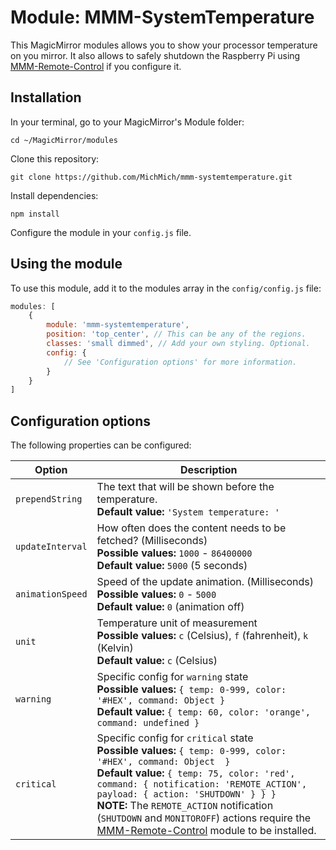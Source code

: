 # Module: MMM-SystemTemperature
This MagicMirror modules allows you to show your processor temperature on you mirror.
It also allows to safely shutdown the Raspberry Pi using [MMM-Remote-Control](https://github.com/Jopyth/MMM-Remote-Control) if you configure it.

## Installation

In your terminal, go to your MagicMirror's Module folder:
````
cd ~/MagicMirror/modules
````

Clone this repository:
````
git clone https://github.com/MichMich/mmm-systemtemperature.git
````

Install dependencies:
````
npm install
````

Configure the module in your `config.js` file.

## Using the module

To use this module, add it to the modules array in the `config/config.js` file:
````javascript
modules: [
	{
		module: 'mmm-systemtemperature',
		position: 'top_center',	// This can be any of the regions.
		classes: 'small dimmed', // Add your own styling. Optional.
		config: {
			// See 'Configuration options' for more information.
		}
	}
]
````

## Configuration options

The following properties can be configured:


<table width="100%">
	<thead>
		<tr>
			<th>Option</th>
			<th width="100%">Description</th>
		</tr>
	<thead>
	<tbody>
		<tr>
			<td><code>prependString</code></td>
			<td>The text that will be shown before the temperature.
				<br><b>Default value:</b> <code>'System temperature: '</code>
			</td>
		</tr>
		<tr>
			<td><code>updateInterval</code></td>
			<td>How often does the content needs to be fetched? (Milliseconds)
				<br><b>Possible values:</b> <code>1000</code> - <code>86400000</code>
				<br><b>Default value:</b> <code>5000</code> (5 seconds)
			</td>
		</tr>
		<tr>
			<td><code>animationSpeed</code></td>
			<td>Speed of the update animation. (Milliseconds)
				<br><b>Possible values:</b> <code>0</code> - <code>5000</code>
				<br><b>Default value:</b> <code>0</code> (animation off)
			</td>
		</tr>
		<tr>
			<td><code>unit</code></td>
			<td>Temperature unit of measurement
				<br><b>Possible values:</b> <code>c</code> (Celsius), <code>f</code> (fahrenheit), <code>k</code> (Kelvin)
				<br><b>Default value:</b> <code>c</code> (Celsius)
			</td>
		</tr>
		<tr>
			<td><code>warning</code></td>
			<td>Specific config for <code>warning</code> state
				<br><b>Possible values:</b> <code>{ temp: 0-999, color: '#HEX', command: Object }</code>
				<br><b>Default value:</b> <code>{ temp: 60, color: 'orange', command: undefined }</code> 
			</td>
		</tr>
		<tr>
			<td><code>critical</code></td>
			<td>Specific config for <code>critical</code> state
				<br><b>Possible values:</b> <code>{ temp: 0-999, color: '#HEX', command: Object  }</code>
				<br><b>Default value:</b> <code>{ temp: 75, color: 'red', command: { notification: 'REMOTE_ACTION', payload: { action: 'SHUTDOWN' } } }</code> 
				<br><b>NOTE:</b> The <code>REMOTE_ACTION</code> notification (<code>SHUTDOWN</code> and <code>MONITOROFF</code>) actions require the <a href="https://github.com/Jopyth/MMM-Remote-Control">MMM-Remote-Control</a> module to be installed.
			</td>
		</tr>
	</tbody>
</table>
